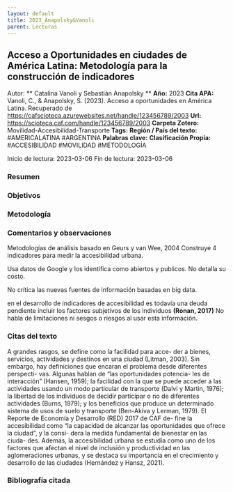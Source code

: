 ```yaml
---
layout: default
title: 2023_Anapolsky&Vanoli
parent: Lecturas
---
```



## Acceso a Oportunidades en ciudades de América Latina: Metodología para la construcción de indicadores
Autor: ** Catalina Vanoli y Sebastián Anapolsky **
**Año:** 2023
**Cita APA:** Vanoli, C., & Anapolsky, S. (2023). Acceso a oportunidades en América Latina. Recuperado de https://cafscioteca.azurewebsites.net/handle/123456789/2003
**Url:** https://scioteca.caf.com/handle/123456789/2003
**Carpeta Zotero:** Movilidad-Accesibilidad-Transporte
**Tags:** 
	**Región / País del texto:** #AMERICALATINA #ARGENTINA
	**Palabras clave:** 
	**Clasificación Propia:** #ACCESIBILIDAD #MOVILIDAD #METODOLOGÍA

Inicio de lectura: 2023-03-06
Fin de lectura: 2023-03-06

### Resumen 

### Objetivos

### Metodología

### Comentarios y observaciones

Metodologías de análisis basado en Geurs y van Wee, 2004
Construye 4 indicadores para medir la accesibilidad urbana. 

Usa datos de Google y los identifica como abiertos y publicos. No detalla su costo.

No crítica las nuevas fuentes de información basadas en big data.

en el desarrollo de indicadores de accesibilidad es todavía una deuda pendiente incluir los factores subjetivos de los individuos **(Ronan, 2017)**
No habla de limitaciones ni sesgos o riesgos al usar esta información.

### Citas del texto
A grandes rasgos, se define como la facilidad para acce- der a bienes, servicios, actividades y destinos en una ciudad (Litman, 2003). Sin embargo, hay definiciones que encaran el problema desde diferentes perspecti- vas. Algunas hablan de “las oportunidades potencia- les de interacción” (Hansen, 1959); la facilidad con la que se puede acceder a las actividades usando un modo particular de transporte (Dalvi y Martin, 1976); la libertad de los individuos de decidir participar o no de diferentes actividades (Burns, 1979); y los beneficios que produce un determinado sistema de usos de suelo y transporte (Ben-Akiva y Lerman, 1979). El Reporte de Economía y Desarrollo (RED) 2017 de CAF de- fine la accesibilidad como “la capacidad de alcanzar las oportunidades que ofrece la ciudad”, y la consi- dera la medida fundamental de bienestar en las ciuda- des. Además, la accesibilidad urbana se estudia como uno de los factores que afectan el nivel de inclusión y productividad en las aglomeraciones urbanas, y se destaca su importancia en el crecimiento y desarrollo de las ciudades (Hernández y Hansz, 2021).

### Bibliografía citada
